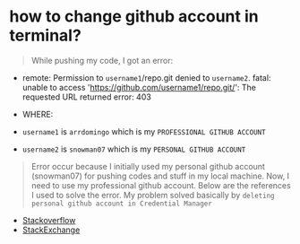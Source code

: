 # how to change github account in terminal?

> While pushing my code, I got an error:
- remote: Permission to `username1`/repo.git denied to `username2`.
fatal: unable to access 'https://github.com/username1/repo.git/':
The requested URL returned error: 403

- WHERE: 
- `username1` is `arrdomingo` which is my `PROFESSIONAL GITHUB ACCOUNT`
- `username2` is `snowman07` which is my `PERSONAL GITHUB ACCOUNT`

> Error occur because I initially used my personal github account (snowman07) for pushing codes and stuff in my local machine. Now, I need to use my professional github account. Below are the references I used to solve the error. My problem solved basically by `deleting personal github account in Credential Manager`
- [Stackoverflow](https://stackoverflow.com/questions/22844806/how-to-change-my-git-username-in-terminal)
- [StackExchange](https://superuser.com/questions/1064197/how-to-switch-git-user-at-terminal)